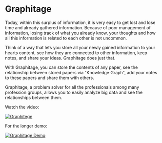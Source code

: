 # Graphitage

Today, within this surplus of information, it is very easy to get lost and 
lose time and already gathered information. 
Because of poor management of information, losing track of what you already know,
your thoughts and how all this information is related to each other is not uncommon.

Think of a way that lets you store all your newly gained information to your hearts
content, see how they are connected to other information, keep notes, and share your ideas.
Graphitage does just that. 

With Graphitage, you can store the contents of any paper, see the relationship 
between stored papers via "Knowledge Graph", add your notes to these papers and share
them with others.

Graphitage, a problem solver for all the professionals among many profession groups,
allows you to easily analyze big data and see the relationships between 
them.

Watch the video:

[![Graphitege](http://img.youtube.com/vi/5tmKs3dHoWU/0.jpg)](http://www.youtube.com/watch?v=5tmKs3dHoWU "Graphitage")

For the longer demo:

[![Graphitage Demo](http://img.youtube.com/vi/I8sdFAybmvI/0.jpg)](http://www.youtube.com/watch?v=I8sdFAybmvI "Graphitage Demo")
